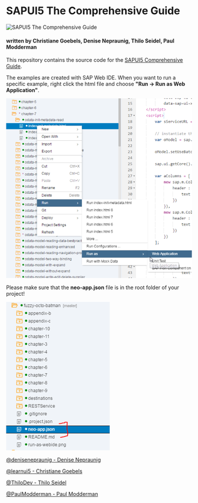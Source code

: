 # SAPUI5 The Comprehensive Guide

![SAPUI5 The Comprehensive Guide](https://s3-eu-west-1.amazonaws.com/cover2.galileo-press.de/print/9781493219001_800_2d.png)


#### written by Christiane Goebels, Denise Nepraunig, Thilo Seidel, Paul Modderman

This repository contains the source code for the [SAPUI5 Comprehensive Guide](https://www.sap-press.com/sapui5_4987/).

The examples are created with SAP Web IDE. When you want to run a specific example, right click the html file and choose **"Run -> Run as Web Application"**.

![Run examples](run-as-webide.png)

Please make sure that the **neo-app.json** file is in the root folder of your project!

![neo-app.json](root-folder.png)

[@denisenepraunig - Denise Nepraunig](https://twitter.com/denisenepraunig)

[@learnui5 - Christiane Goebels](https://twitter.com/learnui5)

[@ThiloDev - Thilo Seidel](https://twitter.com/ThiloDev)

[@PaulModderman - Paul Modderman](https://twitter.com/PaulModderman)